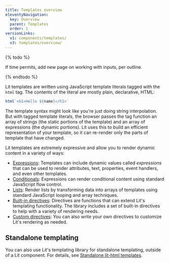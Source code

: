 ```yaml
---
title: Templates overview
eleventyNavigation:
  key: Overview
  parent: Templates
  order: 1
versionLinks:
  v1: components/templates/
  v3: templates/overview/
---
```


{% todo %}

If time permits, add new page on working with inputs, per outline.

{% endtodo %}

Lit templates are written using JavaScript template literals tagged with the `html` tag. The contents of the literal are mostly plain, declarative, HTML:

```js
html`<h1>Hello ${name}</h1>`
```

The template syntax might look like you're just doing string interpolation. But with tagged template literals, the browser passes the tag function an array of strings (the static portions of the template) and an array of expressions (the dynamic portions). Lit uses this to build an efficient representation of your template, so it can re-render only the parts of template that have changed.

Lit templates are extremely expressive and allow you to render dynamic content in a variety of ways:

 - [Expressions](/docs/templates/expressions/): Templates can include dynamic values called *expressions* that can be used to render attributes, text, properties, event handlers, and even other templates.
 - [Conditionals](/docs/templates/conditionals/): Expressions can render conditional content using standard JavaScript flow control.
 - [Lists](/docs/templates/lists/): Render lists by transforming data into arrays of templates using standard JavaScript looping and array techniques.
 - [Built-in directives](/docs/templates/directives/): Directives are functions that can extend Lit's templating functionality. The library includes a set of built-in directives to help with a variety of rendering needs.
 - [Custom directives](/docs/templates/custom-directives/): You can also write your own directives to customize Lit's rendering as needed.

## Standalone templating

You can also use Lit's templating library for standalone templating, outside of a Lit component. For details, see [Standalone lit-html templates](/docs/libraries/standalone-templates).
